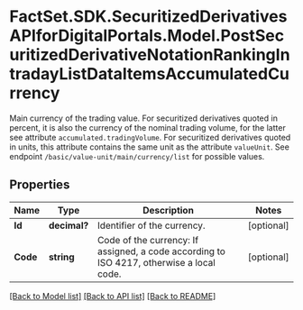 # FactSet.SDK.SecuritizedDerivativesAPIforDigitalPortals.Model.PostSecuritizedDerivativeNotationRankingIntradayListDataItemsAccumulatedCurrency
Main currency of the trading value. For securitized derivatives quoted in percent, it is also the currency of the nominal trading volume, for the latter see attribute `accumulated.tradingVolume`. For securitized derivatives quoted in units, this attribute contains the same unit as the attribute `valueUnit`. See endpoint `/basic/value-unit/main/currency/list` for possible values.

## Properties

Name | Type | Description | Notes
------------ | ------------- | ------------- | -------------
**Id** | **decimal?** | Identifier of the currency. | [optional] 
**Code** | **string** | Code of the currency: If assigned, a code according to ISO 4217, otherwise a local code. | [optional] 

[[Back to Model list]](../README.md#documentation-for-models) [[Back to API list]](../README.md#documentation-for-api-endpoints) [[Back to README]](../README.md)

